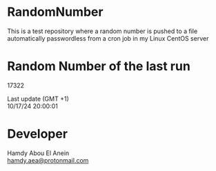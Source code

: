 # RandomNumber    
This is a test repository where a random number is pushed to a file automatically passwordless from a cron job in my Linux CentOS server    
# Random Number of the last run   
17322
      
Last update (GMT +1)    
10/17/24 20:00:01
# Developer    
Hamdy Abou El Anein   
hamdy.aea@protonmail.com
